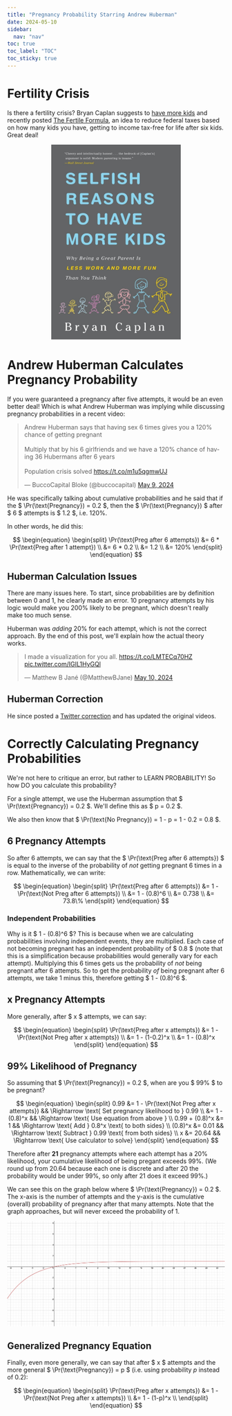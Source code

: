 ```yaml
---
title: "Pregnancy Probability Starring Andrew Huberman"
date: 2024-05-10
sidebar:
  nav: "nav"
toc: true
toc_label: "TOC"
toc_sticky: true
---
```

# Fertility Crisis
Is there a fertility crisis? Bryan Caplan suggests to [have more kids](https://www.amazon.com/Selfish-Reasons-Have-More-Kids/dp/0465028616) and recently posted [The Fertile Formula](https://www.betonit.ai/p/how-much-would-this-raise-fertility), an idea to reduce federal taxes based on how many kids you have, getting to income tax-free for life after six kids. Great deal! 

<p align="center">
<a href="https://www.amazon.com/Selfish-Reasons-Have-More-Kids/dp/0465028616"><img src="../assets/misc/bryancaplan.jpg" alt="Bryan Caplan Selfish Reasons to Have More Kids" width="300"/></a></p>

# Andrew Huberman Calculates Pregnancy Probability
If you were guaranteed a pregnancy after five attempts, it would be an even better deal! Which is what Andrew Huberman was implying while discussing pregnancy probabilities in a recent video: 

<blockquote class="twitter-tweet" data-media-max-width="560"><p lang="en" dir="ltr">Andrew Huberman says that having sex 6 times gives you a 120% chance of getting pregnant<br><br>Multiply that by his 6 girlfriends and we have a 120% chance of having 36 Hubermans after 6 years<br><br>Population crisis solved <a href="https://t.co/m1u5qgmwUJ">https://t.co/m1u5qgmwUJ</a></p>&mdash; BuccoCapital Bloke (@buccocapital) <a href="https://twitter.com/buccocapital/status/1788575303889035600?ref_src=twsrc%5Etfw">May 9, 2024</a></blockquote> <script async src="https://platform.twitter.com/widgets.js" charset="utf-8"></script>

He was specifically talking about cumulative probabilities and he said that if the 
$ \Pr(\text{Pregnancy}) = 0.2 $, then the $ \Pr(\text{Pregnancy}) $ after $ 6 $ attempts is $ 1.2 $, i.e. $120\%$. 

In other words, he did this: 

$$
\begin{equation}
\begin{split}
\Pr(\text{Preg after 6 attempts}) &= 6 * \Pr(\text{Preg after 1 attempt}) \\
  &= 6 * 0.2 \\
  &= 1.2 \\
  &= 120%
\end{split}
\end{equation}
$$

## Huberman Calculation Issues
There are many issues here. To start, since probabilities are by definition between $0$ and $1$, he clearly made an error. $10$ pregnancy attempts by his logic would make you $200\%$ likely to be pregnant, which doesn't really make too much sense. 

Huberman was *adding* $20\%$ for each attempt, which is not the correct approach. By the end of this post, we'll explain how the actual theory works. 

<blockquote class="twitter-tweet"><p lang="en" dir="ltr">I made a visualization for you all. <a href="https://t.co/LMTECq70HZ">https://t.co/LMTECq70HZ</a> <a href="https://t.co/IGIL1HyGQl">pic.twitter.com/IGIL1HyGQl</a></p>&mdash; Matthew B Jané (@MatthewBJane) <a href="https://twitter.com/MatthewBJane/status/1789015382230991289?ref_src=twsrc%5Etfw">May 10, 2024</a></blockquote> <script async src="https://platform.twitter.com/widgets.js" charset="utf-8"></script>

## Huberman Correction
He since posted a [Twitter correction](https://twitter.com/hubermanlab/status/1788964558758965281) and has updated the original videos. 

# Correctly Calculating Pregnancy Probabilities
We're not here to critique an error, but rather to LEARN PROBABILITY! So how DO you calculate this probability? 

For a single attempt, we use the Huberman assumption that $ \Pr(\text{Pregnancy}) = 0.2 $. We'll define this as $ p = 0.2 $. 

We also then know that $ \Pr(\text{No Pregnancy}) = 1 - p = 1 - 0.2 = 0.8 $. 

## 6 Pregnancy Attempts 
So after $6$ attempts, we can say that the $ \Pr(\text{Preg after 6 attempts}) $ is equal to the inverse of the probability of *not* getting pregnant $6$ times in a row. Mathematically, we can write: 

$$
\begin{equation}
\begin{split}
\Pr(\text{Preg after 6 attempts}) &= 1 - \Pr(\text{Not Preg after 6 attempts}) \\
  &= 1 - (0.8)^6 \\
  &= 0.738 \\
  &= 73.8\%
\end{split}
\end{equation}
$$

### Independent Probabilities 
Why is it $ 1 - (0.8)^6 $? This is because when we are calculating probabilities involving independent events, they are multiplied. Each case of not becoming pregnant has an independent probability of $ 0.8 $ (note that this is a simplification because probabilities would generally vary for each attempt). Multiplying this $6$ times gets us the probability of *not* being pregnant after $6$ attempts. So to get the probability *of* being pregnant after $6$ attempts, we take 1 minus this, therefore getting $ 1 - (0.8)^6 $. 

## x Pregnancy Attempts
More generally, after $ x $ attempts, we can say:

$$
\begin{equation}
\begin{split}
\Pr(\text{Preg after x attempts}) &= 1 - \Pr(\text{Not Preg after x attempts}) \\
  &= 1 - (1-0.2)^x \\
  &= 1 - (0.8)^x
\end{split}
\end{equation}
$$

## 99% Likelihood of Pregnancy
So assuming that $ \Pr(\text{Pregnancy}) = 0.2 $, when are you $ 99\% $ to be pregnant? 

$$
\begin{equation}
\begin{split}
 0.99 &= 1 - \Pr(\text{Not Preg after x attempts}) && \Rightarrow \text{ Set pregnancy likelihood to } 0.99 \\
      &= 1 - (0.8)^x && \Rightarrow \text{ Use equation from above } \\
  0.99 + (0.8)^x &= 1 && \Rightarrow \text{ Add } 0.8^x \text{ to both sides} \\
  (0.8)^x &= 0.01 && \Rightarrow \text{ Subtract } 0.99 \text{ from both sides} \\
  x &= 20.64 && \Rightarrow \text{ Use calculator to solve}
\end{split}
\end{equation}
$$

Therefore after **$21$** pregnancy attempts where each attempt has a $20\%$ likelihood, your cumulative likelihood of being pregant exceeds $99\%$. (We round up from $20.64$ because each one is discrete and after $20$ the probability would be under $99\%$, so only after $21$ does it exceed $99\%$.)

We can see this on the graph below where $ \Pr(\text{Pregnancy}) = 0.2 $. The x-axis is the number of attempts and the y-axis is the cumulative (overall) probability of pregnancy after that many attempts. Note that the graph approaches, but will never exceed the probability of $1$. 

![Pregnancy graph with p = 0.2](../assets/misc/preggraph.png)

## Generalized Pregnancy Equation
Finally, even more generally, we can say that after $ x $ attempts and the more general $ \Pr(\text{Pregnancy}) = p $ (i.e. using probability $p$ instead of $0.2$): 

$$
\begin{equation}
\begin{split}
\Pr(\text{Preg after x attempts}) &= 1 - \Pr(\text{Not Preg after x attempts}) \\
  &= 1 - (1-p)^x \\
\end{split}
\end{equation}
$$